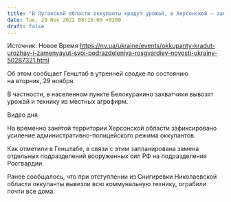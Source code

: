 ```yaml
---
title: "В Луганской области оккупанты крадут урожай, в Херсонской — заменяют свои подразделения Росгвардией — Генштаб"
date: Tue, 29 Nov 2022 08:15:00 +0200
draft: false
---
```

Источник: Новое Время https://nv.ua/ukraine/events/okkupanty-kradut-urozhay-i-zamenyayut-svoi-podrazdeleniya-rosgvardiey-novosti-ukrainy-50287321.html


Об этом сообщает Генштаб в утренней сводке по состоянию на вторник, 29 ноября.

В частности, в населенном пункте Белокуракино захватчики вывозят урожай и технику из местных агрофирм.

 Видео дня   

На временно занятой территории Херсонской области зафиксировано усиление административно-полицейского режима оккупантов.

Как отметили в Генштабе, в связи с этим запланирована замена отдельных подразделений вооруженных сил РФ на подразделения Росгвардии.

Ранее сообщалось, что при отступлении из Снигиревки Николаевской области оккупанты вывезли всю коммунальную технику, ограбили почти все дома.
